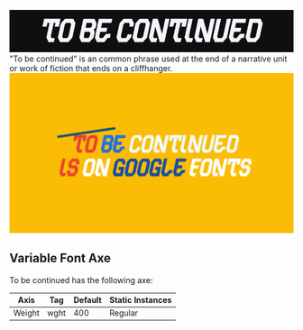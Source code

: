 
![Image](docs/image2.png)
"To be continued" is an common phrase used at the end of a narrative unit or work of fiction that ends on a cliffhanger.
![Image](docs/image3.png)

## Variable Font Axe

To be continued has the following axe:

Axis | Tag | Default | Static Instances
--- | --- | --- | ---
Weight | wght | 400 | Regular
